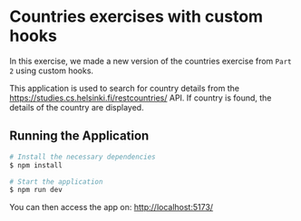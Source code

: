 # Countries exercises with custom hooks

In this exercise, we made a new version of the countries exercise from `Part 2` using custom hooks.

This application is used to search for country details from the https://studies.cs.helsinki.fi/restcountries/ API. If country is found, the details of the country are displayed.

## Running the Application

```bash
# Install the necessary dependencies
$ npm install

# Start the application
$ npm run dev
```

You can then access the app on: [http://localhost:5173/](http://localhost:5173/)

